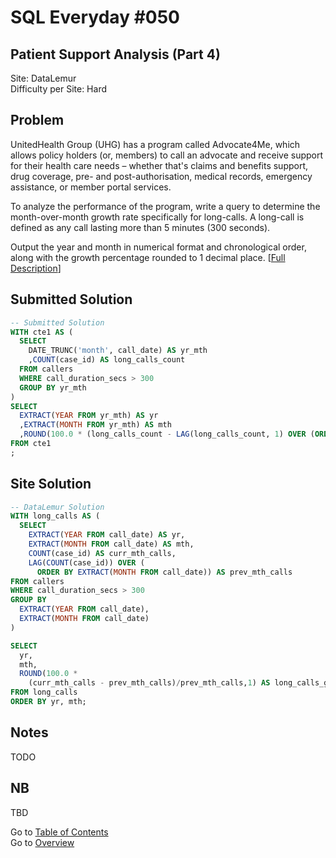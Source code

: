 # SQL Everyday \#050

## Patient Support Analysis (Part 4)

Site: DataLemur\
Difficulty per Site: Hard

## Problem

UnitedHealth Group (UHG) has a program called Advocate4Me, which allows policy holders (or, members) to call an advocate and receive support for their health care needs – whether that's claims and benefits support, drug coverage, pre- and post-authorisation, medical records, emergency assistance, or member portal services.

To analyze the performance of the program, write a query to determine the month-over-month growth rate specifically for long-calls. A long-call is defined as any call lasting more than 5 minutes (300 seconds).

Output the year and month in numerical format and chronological order, along with the growth percentage rounded to 1 decimal place. [[Full Description](https://datalemur.com/questions/long-calls-growth)]

## Submitted Solution

```sql
-- Submitted Solution
WITH cte1 AS (
  SELECT
    DATE_TRUNC('month', call_date) AS yr_mth
    ,COUNT(case_id) AS long_calls_count
  FROM callers
  WHERE call_duration_secs > 300
  GROUP BY yr_mth
)
SELECT
  EXTRACT(YEAR FROM yr_mth) AS yr
  ,EXTRACT(MONTH FROM yr_mth) AS mth
  ,ROUND(100.0 * (long_calls_count - LAG(long_calls_count, 1) OVER (ORDER BY yr_mth)) / LAG(long_calls_count, 1) OVER (ORDER BY yr_mth), 1) AS diff_per
FROM cte1
;
```

## Site Solution

```sql
-- DataLemur Solution 
WITH long_calls AS (
  SELECT 
    EXTRACT(YEAR FROM call_date) AS yr,
    EXTRACT(MONTH FROM call_date) AS mth,
    COUNT(case_id) AS curr_mth_calls,
    LAG(COUNT(case_id)) OVER (
      ORDER BY EXTRACT(MONTH FROM call_date)) AS prev_mth_calls
FROM callers
WHERE call_duration_secs > 300
GROUP BY 
  EXTRACT(YEAR FROM call_date),
  EXTRACT(MONTH FROM call_date)
)

SELECT
  yr,
  mth,
  ROUND(100.0 * 
    (curr_mth_calls - prev_mth_calls)/prev_mth_calls,1) AS long_calls_growth_pct
FROM long_calls
ORDER BY yr, mth;
```

## Notes

TODO

## NB

TBD

Go to [Table of Contents](/README.md#contents)\
Go to [Overview](/README.md)
